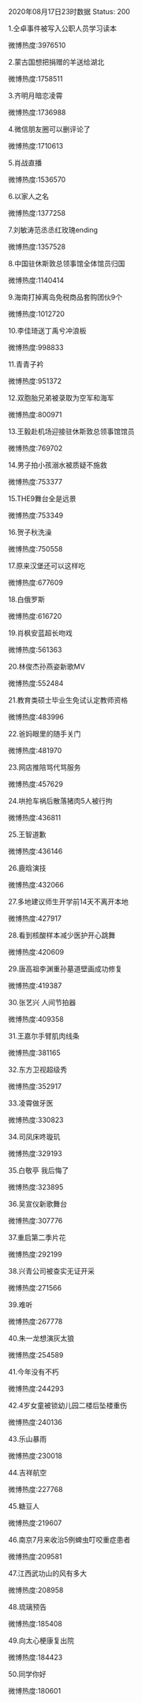 2020年08月17日23时数据
Status: 200

1.仝卓事件被写入公职人员学习读本

微博热度:3976510

2.蒙古国想把捐赠的羊送给湖北

微博热度:1758511

3.齐明月暗恋凌霄

微博热度:1736988

4.微信朋友圈可以删评论了

微博热度:1710613

5.肖战直播

微博热度:1536570

6.以家人之名

微博热度:1377258

7.刘敏涛范丞丞红玫瑰ending

微博热度:1357528

8.中国驻休斯敦总领事馆全体馆员归国

微博热度:1140414

9.海南打掉离岛免税商品套购团伙9个

微博热度:1012720

10.李佳琦送丁禹兮冲浪板

微博热度:998833

11.青青子衿

微博热度:951372

12.双胞胎兄弟被录取为空军和海军

微博热度:800971

13.王毅赴机场迎接驻休斯敦总领事馆馆员

微博热度:769702

14.男子拍小孩溺水被质疑不施救

微博热度:753377

15.THE9舞台全是远景

微博热度:753349

16.贺子秋洗澡

微博热度:750558

17.原来汉堡还可以这样吃

微博热度:677609

18.白俄罗斯

微博热度:616720

19.肖枫安蓝超长吻戏

微博热度:561363

20.林俊杰孙燕姿新歌MV

微博热度:552484

21.教育类硕士毕业生免试认定教师资格

微博热度:483996

22.爸妈眼里的随手关门

微博热度:481970

23.网店推陪骂代骂服务

微博热度:457629

24.哄抢车祸后散落猪肉5人被行拘

微博热度:436811

25.王智道歉

微博热度:436146

26.鹿晗演技

微博热度:432066

27.多地建议师生开学前14天不离开本地

微博热度:427917

28.看到核酸样本减少医护开心跳舞

微博热度:420609

29.唐高祖李渊重孙墓道壁画成功修复

微博热度:419387

30.张艺兴 人间节拍器

微博热度:409358

31.王嘉尔手臂肌肉线条

微博热度:381165

32.东方卫视超级秀

微博热度:352917

33.凌霄做牙医

微博热度:330823

34.司凤床咚璇玑

微博热度:329193

35.白敬亭 我后悔了

微博热度:323895

36.吴宣仪新歌舞台

微博热度:307776

37.重启第二季片花

微博热度:292199

38.兴青公司被查实无证开采

微博热度:271566

39.难听

微博热度:267778

40.朱一龙想演灰太狼

微博热度:254589

41.今年没有不朽

微博热度:244293

42.4岁女童被锁幼儿园二楼后坠楼重伤

微博热度:240136

43.乐山暴雨

微博热度:230018

44.吉祥航空

微博热度:227768

45.糖豆人

微博热度:219607

46.南京7月来收治5例蜱虫叮咬重症患者

微博热度:209581

47.江西武功山的风有多大

微博热度:208958

48.琉璃预告

微博热度:185408

49.向太心梗康复出院

微博热度:184423

50.同学你好

微博热度:180601

